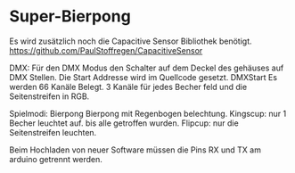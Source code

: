 # Super-Bierpong
Es wird zusätzlich noch die Capacitive Sensor Bibliothek benötigt. https://github.com/PaulStoffregen/CapacitiveSensor

DMX:
Für den DMX Modus den Schalter auf dem Deckel des gehäuses auf DMX Stellen.
Die Start Addresse wird im Quellcode gesetzt. DMXStart
Es werden 66 Kanäle Belegt. 3 Kanäle für jedes Becher feld und die Seitenstreifen in RGB.

Spielmodi:
Bierpong
Bierpong mit Regenbogen belechtung.
Kingscup: nur 1 Becher leuchtet auf. bis alle getroffen wurden.
Flipcup: nur die Seitenstreifen leuchten.

Beim Hochladen von neuer Software müssen die Pins RX und TX am arduino getrennt werden.
